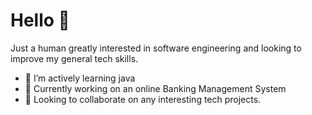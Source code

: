 # Hello 👋

Just a human greatly interested in software engineering and looking to improve my general tech skills.

- 🌱 I’m actively learning java
- 🔭 Currently working on an online Banking Management System
- 👯 Looking to collaborate on any interesting tech projects.
